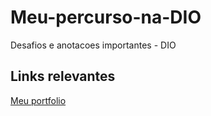 # Meu-percurso-na-DIO
Desafios e anotacoes importantes - DIO


## Links relevantes
[Meu portfolio](https://www.artstation.com/fenixfortal)
